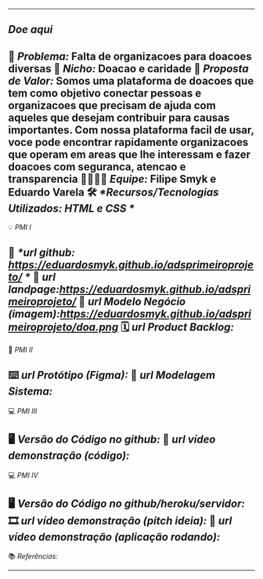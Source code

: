 -------------------
*Doe aqui* 
-------------------
🙁 _*Problema:*_ Falta de organizacoes para doacoes diversas
🙂 _*Nicho:*_ Doacao e caridade
🎁 _*Proposta de Valor:*_ Somos uma plataforma de doacoes que tem como objetivo conectar pessoas e organizacoes que precisam de ajuda com aqueles que desejam contribuir para causas importantes. Com nossa plataforma facil de usar, voce pode encontrar rapidamente organizacoes que operam em areas que lhe interessam e fazer doacoes com seguranca, atencao e transparencia
🧑‍💻👩‍💻 _*Equipe:*_ Filipe Smyk e Eduardo Varela 
🛠️ _*Recursos/Tecnologias Utilizados: HTML e CSS *_
-------------------
💡 *PMI I*

🔗 _*url github: https://eduardosmyk.github.io/adsprimeiroprojeto/ *_
🛬 _*url landpage:https://eduardosmyk.github.io/adsprimeiroprojeto/*_
🤝 _*url Modelo Negócio (imagem):https://eduardosmyk.github.io/adsprimeiroprojeto/doa.png*_
🗓️ _*url Product Backlog:*_
-------------------
📲 *PMI II*

⌨️ _*url Protótipo (Figma):*_
📝 _*url Modelagem Sistema:*_
-------------------
💻 *PMI III*

🖥️ _*Versão do Código no github:*_
🎥 _*url vídeo demonstração (código):*_
-------------------
💻 *PMI IV*

🖥️ _*Versão do Código no github/heroku/servidor:*_
🎞️ _*url vídeo demonstração (pitch ideia):*_
🎥 _*url vídeo demonstração (aplicação rodando):*_
-------------------
📚 *Referências:*

-------------------
